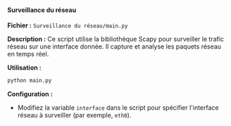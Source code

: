 #### Surveillance du réseau

**Fichier :** `Surveillance du réseau/main.py`

**Description :** 
Ce script utilise la bibliothèque Scapy pour surveiller le trafic réseau sur une interface donnée. Il capture et analyse les paquets réseau en temps réel.

**Utilisation :**
```bash
python main.py
```

**Configuration :**
- Modifiez la variable `interface` dans le script pour spécifier l'interface réseau à surveiller (par exemple, `eth0`).
